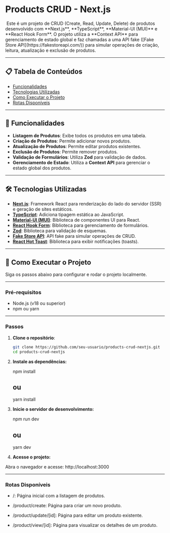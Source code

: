 # Products CRUD - Next.js

<img href="https://github.com/thayanemenezes/products-crud-nextjs/blob/main/public/screenshot.png" />
Este é um projeto de CRUD (Create, Read, Update, Delete) de produtos desenvolvido com **Next.js**, **TypeScript**, **Material-UI (MUI)** e **React Hook Form**. O projeto utiliza a **Context API** para gerenciamento de estado global e faz chamadas a uma API fake ([Fake Store API](https://fakestoreapi.com/)) para simular operações de criação, leitura, atualização e exclusão de produtos.

---

## 📋 Tabela de Conteúdos

- [Funcionalidades](#-funcionalidades)
- [Tecnologias Utilizadas](#-tecnologias-utilizadas)
- [Como Executar o Projeto](#-como-executar-o-projeto)
- [Rotas Disponíveis](#-rotas-disponíveis)

---

## 🚀 Funcionalidades

- **Listagem de Produtos**: Exibe todos os produtos em uma tabela.
- **Criação de Produtos**: Permite adicionar novos produtos.
- **Atualização de Produtos**: Permite editar produtos existentes.
- **Exclusão de Produtos**: Permite remover produtos.
- **Validação de Formulários**: Utiliza **Zod** para validação de dados.
- **Gerenciamento de Estado**: Utiliza a **Context API** para gerenciar o estado global dos produtos.

---

## 🛠️ Tecnologias Utilizadas

- **[Next.js](https://nextjs.org/)**: Framework React para renderização do lado do servidor (SSR) e geração de sites estáticos.
- **[TypeScript](https://www.typescriptlang.org/)**: Adiciona tipagem estática ao JavaScript.
- **[Material-UI (MUI)](https://mui.com/)**: Biblioteca de componentes UI para React.
- **[React Hook Form](https://react-hook-form.com/)**: Biblioteca para gerenciamento de formulários.
- **[Zod](https://zod.dev/)**: Biblioteca para validação de esquemas.
- **[Fake Store API](https://fakestoreapi.com/)**: API fake para simular operações de CRUD.
- **[React Hot Toast](https://react-hot-toast.com/)**: Biblioteca para exibir notificações (toasts).

---

## 🚀 Como Executar o Projeto

Siga os passos abaixo para configurar e rodar o projeto localmente.

---

### Pré-requisitos

- Node.js (v18 ou superior)
- npm ou yarn

---

### Passos

1. **Clone o repositório**:

   ```bash
   git clone https://github.com/seu-usuario/products-crud-nextjs.git
   cd products-crud-nextjs


2. **Instale as dependências:**

    npm install
    ## ou
    yarn install 

3. **Inicie o servidor de desenvolvimento:**    

    npm run dev
    ## ou
    yarn dev

3. **Acesse o projeto:**   

Abra o navegador e acesse:
    http://localhost:3000
    
---    

### Rotas Disponíveis

- /: Página inicial com a listagem de produtos.

- /product/create: Página para criar um novo produto.

- /product/update/[id]: Página para editar um produto existente.

- /product/view/[id]: Página para visualizar os detalhes de um produto.    

